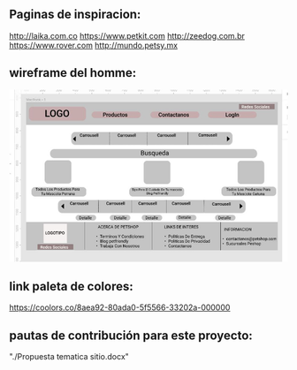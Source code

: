 ## Paginas de  inspiracion:
http://laika.com.co
https://www.petkit.com
http://zeedog.com.br
https://www.rover.com
http://mundo.petsy.mx



## wireframe del homme: 
<img src="./Wireframe.JPG">


## link paleta de colores:
https://coolors.co/8aea92-80ada0-5f5566-33202a-000000


## pautas de contribución para este proyecto:
"./Propuesta tematica sitio.docx"



